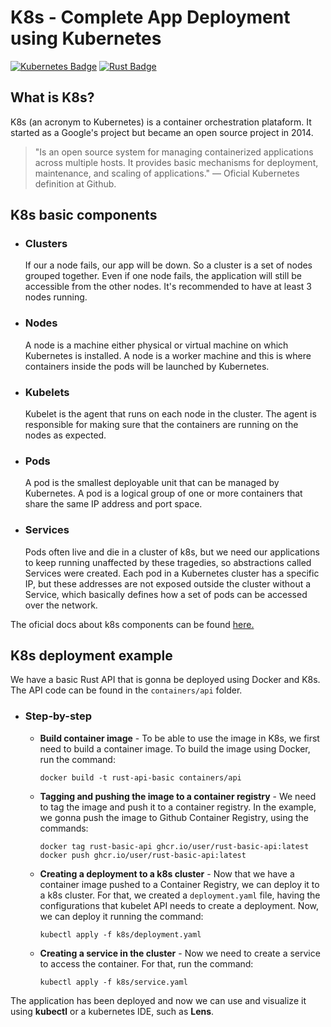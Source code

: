 # K8s - Complete App Deployment using Kubernetes

[![Kubernetes Badge](https://img.shields.io/static/v1?message=kubernetes&logo=kubernetes&labelColor=3e56c2&color=3e56c2&logoColor=white&label=%20)](https://kubernetes.io/)
[![Rust Badge](https://img.shields.io/static/v1?message=rustlang&logo=rust&labelColor=612f20&color=612f20&logoColor=white&label=%20)](https://www.rust-lang.org/)

## What is K8s?

K8s (an acronym to Kubernetes) is a container orchestration plataform. It started as a Google's project but became an open source project in 2014.

> "Is an open source system for managing containerized applications across multiple hosts. It provides basic mechanisms for
> deployment, maintenance, and scaling of applications."
> — Oficial Kubernetes definition at Github.

## K8s basic components

- ### Clusters

  If our a node fails, our app will be down. So a cluster is a set of nodes grouped together. Even if one node fails, the application will still be accessible from the other nodes. It's recommended to have at least 3 nodes running.

- ### Nodes

  A node is a machine either physical or virtual machine on which Kubernetes is installed. A node is a worker machine and this is where containers inside the pods will be launched by Kubernetes.

- ### Kubelets

  Kubelet is the agent that runs on each node in the cluster. The agent is responsible for making sure that the containers are running on the nodes as expected.

- ### Pods

  A pod is the smallest deployable unit that can be managed by Kubernetes. A pod is a logical group of one or more containers that share the same IP address and port space.

- ### Services

  Pods often live and die in a cluster of k8s, but we need our applications to keep running unaffected by these tragedies, so abstractions called Services were created. Each pod in a Kubernetes cluster has a specific IP, but these addresses are not exposed outside the cluster without a Service, which basically defines how a set of pods can be accessed over the network.

The oficial docs about k8s components can be found <a href="https://kubernetes.io/docs/concepts/overview/components/">here.</a>

## K8s deployment example

We have a basic Rust API that is gonna be deployed using Docker and K8s. The API code can be found in the `containers/api` folder.

- ### Step-by-step

  - **Build container image** - To be able to use the image in K8s, we first need to build a container image. To build the image using Docker, run the command:
    ```
    docker build -t rust-api-basic containers/api
    ```
  - **Tagging and pushing the image to a container registry** - We need to tag the image and push it to a container registry. In the example, we gonna push the image to Github Container Registry, using the commands:
    ```
    docker tag rust-basic-api ghcr.io/user/rust-basic-api:latest
    docker push ghcr.io/user/rust-basic-api:latest
    ```
  - **Creating a deployment to a k8s cluster** - Now that we have a container image pushed to a Container Registry, we can deploy it to a k8s cluster. For that, we created a `deployment.yaml` file, having the configurations that kubelet API needs to create a deployment. Now, we can deploy it running the command:
    ```
    kubectl apply -f k8s/deployment.yaml
    ```
  - **Creating a service in the cluster** - Now we need to create a service to access the container. For that, run the command:
    ```
    kubectl apply -f k8s/service.yaml
    ```
The application has been deployed and now we can use and visualize it using **kubectl** or a kubernetes IDE, such as **Lens**.